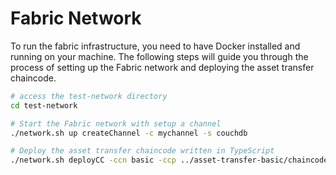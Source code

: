 # Fabric Network 

To run the fabric infrastructure, you need to have Docker installed and running on your machine. The following steps will guide you through the process of setting up the Fabric network and deploying the asset transfer chaincode.

```bash
# access the test-network directory
cd test-network

# Start the Fabric network with setup a channel
./network.sh up createChannel -c mychannel -s couchdb

# Deploy the asset transfer chaincode written in TypeScript
./network.sh deployCC -ccn basic -ccp ../asset-transfer-basic/chaincode-typescript -ccl typescript -c mychannel

```